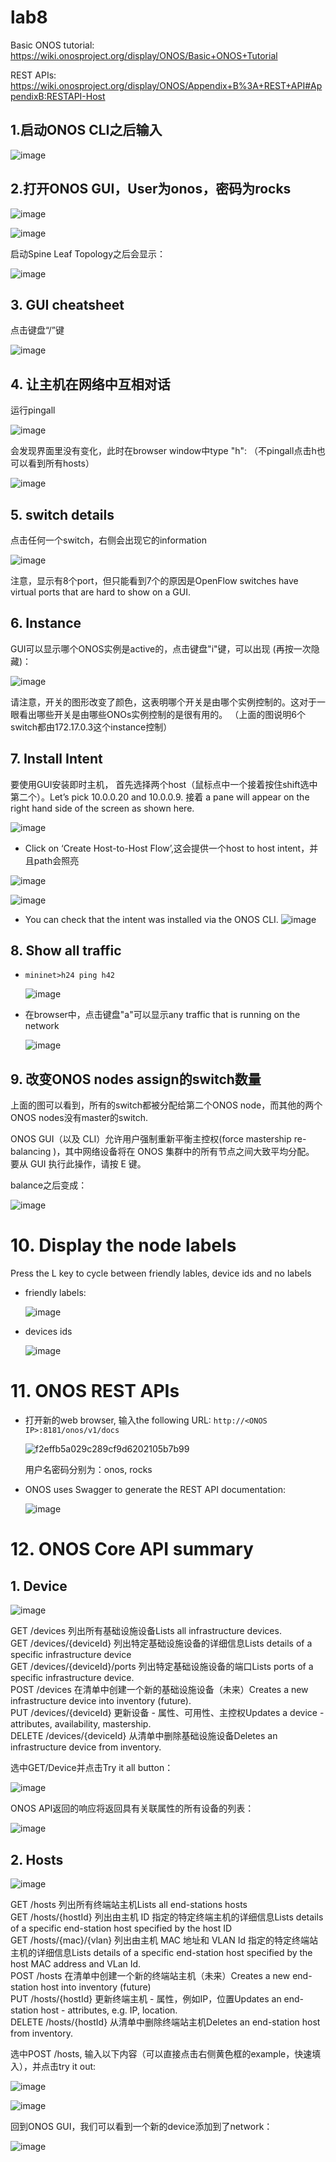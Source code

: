 # lab8

Basic ONOS tutorial: https://wiki.onosproject.org/display/ONOS/Basic+ONOS+Tutorial

REST APIs: https://wiki.onosproject.org/display/ONOS/Appendix+B%3A+REST+API#AppendixB:RESTAPI-Host

## 1.启动ONOS CLI之后输入
![image](https://user-images.githubusercontent.com/58734009/190889981-507b60f7-117a-4534-8ea7-b523566cda02.png)

## 2.打开ONOS GUI，User为onos，密码为rocks
![image](https://user-images.githubusercontent.com/58734009/190890022-62e55c6d-e500-43f1-a70d-46886a6df7c3.png)

![image](https://user-images.githubusercontent.com/58734009/190890033-d6defad3-1bbf-453a-8b87-293683c3672e.png)

启动Spine Leaf Topology之后会显示：

![image](https://user-images.githubusercontent.com/58734009/190890326-0b12aa66-4e97-44d4-bbe0-29e345f2b406.png)

## 3. GUI cheatsheet
点击键盘“/”键

![image](https://user-images.githubusercontent.com/58734009/190890393-2dc0692d-849a-43f8-b5ea-bf2d62b83e83.png)

## 4. 让主机在网络中互相对话

运行pingall

![image](https://user-images.githubusercontent.com/58734009/190890459-cc042007-6291-4bc4-8c75-01282e339667.png)

会发现界面里没有变化，此时在browser window中type "h": （不pingall点击h也可以看到所有hosts）

![image](https://user-images.githubusercontent.com/58734009/190890490-27baa128-49b3-42f5-a65f-47ce7463f341.png)

## 5. switch details
点击任何一个switch，右侧会出现它的information

![image](https://user-images.githubusercontent.com/58734009/190890551-05409caf-dae0-4ae7-b8cd-2c022b87836a.png)

注意，显示有8个port，但只能看到7个的原因是OpenFlow switches have virtual ports that are hard to show on a GUI.

## 6. Instance
GUI可以显示哪个ONOS实例是active的，点击键盘"i"键，可以出现 (再按一次隐藏)：

![image](https://user-images.githubusercontent.com/58734009/190890731-00e7f114-c850-4f78-b9a0-662648f61041.png)

请注意，开关的图形改变了颜色，这表明哪个开关是由哪个实例控制的。这对于一眼看出哪些开关是由哪些ONOs实例控制的是很有用的。
（上面的图说明6个switch都由172.17.0.3这个instance控制）

## 7. Install Intent
要使用GUI安装即时主机， 首先选择两个host（鼠标点中一个接着按住shift选中第二个）。Let’s pick 10.0.0.20 and 10.0.0.9. 接着 a pane will appear on the right hand 
side of the screen as shown here.

![image](https://user-images.githubusercontent.com/58734009/190891129-8ddc904a-70b1-4d35-a0da-a0f0258d75b9.png)

* Click on ‘Create Host-to-Host Flow’,这会提供一个host to host intent，并且path会照亮

![image](https://user-images.githubusercontent.com/58734009/190891163-b7fb7f15-1d49-4d6d-9d15-5304d8900a12.png)

![image](https://user-images.githubusercontent.com/58734009/190891185-e1fd29a1-f86b-484e-8044-075c37460efa.png)

* You can check that the intent was installed via the ONOS CLI.
![image](https://user-images.githubusercontent.com/58734009/190891258-338041e7-7b25-4515-bebe-6e9fe2e0522d.png)

## 8. Show all traffic 
* ```mininet>h24 ping h42```

  ![image](https://user-images.githubusercontent.com/58734009/190891651-9cf90e1d-84d3-4cd4-bbc1-e1537af590e5.png)

* 在browser中，点击键盘"a"可以显示any traffic that is running on the network

  ![image](https://user-images.githubusercontent.com/58734009/190891514-da1a5e4c-e935-4d03-ae1d-9376e969ff99.png)

## 9. 改变ONOS nodes assign的switch数量

上面的图可以看到，所有的switch都被分配给第二个ONOS node，而其他的两个ONOS nodes没有master的switch.

ONOS GUI（以及 CLI）允许用户强制重新平衡主控权(force mastership re-balancing )，其中网络设备将在 ONOS 集群中的所有节点之间大致平均分配。 要从 GUI 执行此操作，请按 E 键。

balance之后变成：

![image](https://user-images.githubusercontent.com/58734009/191028987-defa49ff-e817-40c7-b8c3-1cb9e5c6091b.png)


# 10. Display the node labels
Press the L key to cycle between friendly lables, device ids and no labels

* friendly labels:
  
  ![image](https://user-images.githubusercontent.com/58734009/191029322-804935dc-412a-4215-8ea1-0738f04428ab.png)

* devices ids
  
  ![image](https://user-images.githubusercontent.com/58734009/191029369-e23131f1-98de-492b-9478-8546a40371f0.png)

# 11. ONOS REST APIs
* 打开新的web browser, 输入the following URL: ```http://<ONOS IP>:8181/onos/v1/docs```

  ![f2effb5a029c289cf9d6202105b7b99](https://user-images.githubusercontent.com/58734009/191032121-08250748-99e3-468e-b6fa-b2a8174320d1.png)

  用户名密码分别为：onos, rocks

* ONOS uses Swagger to generate the REST API documentation:

  ![image](https://user-images.githubusercontent.com/58734009/191032242-c6c4308a-a899-4798-9ac1-ca268754afc8.png)

# 12. ONOS Core API summary

## 1. Device
![image](https://user-images.githubusercontent.com/58734009/191032640-f0a9a16d-8f32-4279-b516-219dbbb8ea7c.png)

GET /devices 列出所有基础设施设备Lists all infrastructure devices.\
GET /devices/{deviceId} 列出特定基础设施设备的详细信息Lists details of a specific infrastructure device\
GET /devices/{deviceId}/ports 列出特定基础设施设备的端口Lists ports of a specific infrastructure device.\
POST /devices 在清单中创建一个新的基础设施设备（未来）Creates a new infrastructure device into inventory (future).\
PUT /devices/{deviceId} 更新设备 - 属性、可用性、主控权Updates a device - attributes, availability, mastership.\
DELETE /devices/{deviceId} 从清单中删除基础设施设备Deletes an infrastructure device from inventory.

选中GET/Device并点击Try it all button：

![image](https://user-images.githubusercontent.com/58734009/191033998-0d26cf30-613c-43d9-baa3-72c12b5a859d.png)

ONOS API返回的响应将返回具有关联属性的所有设备的列表：

![image](https://user-images.githubusercontent.com/58734009/191035827-35061b8a-7511-4af8-8c00-a027e0e080e6.png)


## 2. Hosts
![image](https://user-images.githubusercontent.com/58734009/191035944-04aa65bd-297f-414a-823c-c092fef38a61.png)

GET /hosts 列出所有终端站主机Lists all end-stations hosts\
GET /hosts/{hostId} 列出由主机 ID 指定的特定终端主机的详细信息Lists details of a specific end-station host specified by the host ID\
GET /hosts/{mac}/{vlan} 列出由主机 MAC 地址和 VLAN Id 指定的特定终端站主机的详细信息Lists details of a specific end-station host specified by the host MAC address and VLan Id.\
POST /hosts 在清单中创建一个新的终端站主机（未来）Creates a new end-station host into inventory (future)\
PUT /hosts/{hostId} 更新终端主机 - 属性，例如IP，位置Updates an end-station host - attributes, e.g. IP, location.\
DELETE /hosts/{hostId} 从清单中删除终端站主机Deletes an end-station host from inventory.

选中POST /hosts, 输入以下内容（可以直接点击右侧黄色框的example，快速填入），并点击try it out:

![image](https://user-images.githubusercontent.com/58734009/191037231-e0b59770-4c14-4c00-9853-da1890986211.png)


![image](https://user-images.githubusercontent.com/58734009/191037157-68ea6186-9ae9-40fc-9bb8-7567b833c75c.png)

回到ONOS GUI，我们可以看到一个新的device添加到了network：

![image](https://user-images.githubusercontent.com/58734009/191037594-55fd0044-37ab-424c-a6e9-cae6aaf836b8.png)




